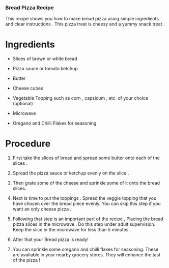 ### Bread Pizza Recipe

This recipe shows you how to make bread pizza using simple ingredients and clear instructions . This pizza treat is cheesy and a yummy snack treat .

# Ingredients

* Slices of brown or white bread 

* Pizza sauce or tomato ketchup 

* Butter 

* Cheese cubes 

* Vegetable Topping such as corn , capsicum , etc. of your choice (optional) 

* Microwave 

* Oregano and Chilli Flakes for seasoning


 # Procedure 

 1. First take the slices of bread and spread some butter onto each of the slices .

 2. Spread the pizza sauce or ketchup evenly on the slice .

 2. Then grate some of the cheese and sprinkle some of it onto the bread slices.

 3. Next is time to put the toppings . Spread the veggie topping that you have chosen over the bread piece evenly. You can skip this step if you want an only cheese pizza .


 4. Following that step is an important part of the recipe , Placing the bread pizza slices in the microwave . Do this step under adult supervision. Keep the slice in the microwave for less than 5 minutes .

 5. After that your Bread pizza is ready!

 6. You can sprinkle some oregano and chilli flakes for seasoning. These are avaliable in your nearby grocery stores. 
 They will enhance the tast of the pizza !


 






